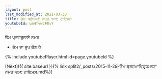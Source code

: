 ```yaml
---
layout: post
last_modified_at: 2021-03-30
title: ਓਮ ਕ੍ਰੋਧਘਣੇ ਨਮਹ ੧੦੮ ਟਾਇਮਸ
youtubeId: umHfvwcFUvY
---
```

 
 
 ਓਮ ਪ੍ਰਵਰੁਠਾਏ ਨਮਹ  
 
 -  ਕੰਮ ਦਾ ਰੂਪ ਕੌਣ ਹੈ 
 
  
 
  
 
 
 
 
 
 


{% include youtubePlayer.html id=page.youtubeId %}
 
[Next]({{ site.baseurl }}{% link  split2/_posts/2015-11-29-ਓਮ ਬ੍ਰਹਮਾਵਿਵਰ੍ਧਮਾਯਾ ਨਮਹ ੧੦੮ ਟਾਇਮਸ.md%})
 

